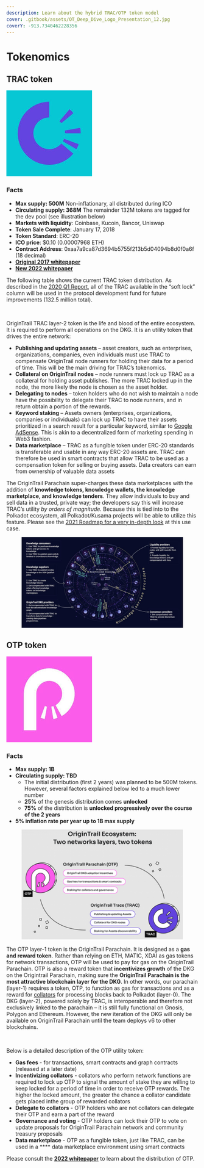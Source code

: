 ```yaml
---
description: Learn about the hybrid TRAC/OTP token model
cover: .gitbook/assets/OT_Deep_Dive_Logo_Presentation_12.jpg
coverY: -913.7340462228356
---
```


# Tokenomics

## **TRAC token**

****![](<.gitbook/assets/image (10).png>)****

### Facts

* **Max supply: 500M** Non-inflationary, all distributed during ICO
* **Circulating supply: 368M** The remainder 132M tokens are tagged for the dev pool (see illustration below)
* **Markets with liquidity**: Coinbase, Kucoin, Bancor, Uniswap
* **Token Sale Complete**: January 17, 2018
* **Token Standard**: ERC-20&#x20;
* **ICO price**: $0.10 (0.00007968 ETH)
* **Contract Address**: 0xaa7a9ca87d3694b5755f213b5d04094b8d0f0a6f (18 decimal)
* ****[**Original 2017 whitepaper**](https://origintrail.io/storage/documents/OriginTrail-White-Paper.pdf)****
* ****[**New 2022 whitepaper**](https://parachain.origintrail.io/whitepaper)****

The following table shows the current TRAC token distribution. As described in the [2020 Q1 Report](https://medium.com/origintrail/origintrail-quarterly-report-q1-2020-f19b9fa95596), all of the TRAC available in the “soft lock” column will be used in the protocol development fund for future improvements (132.5 million total).

<figure><img src="https://origintrailexplained.info/wp-content/uploads/2020/08/Screen-Shot-2020-08-17-at-9.18.34-PM-copy-1024x573.jpg" alt=""><figcaption></figcaption></figure>

OriginTrail TRAC layer-2 token is the life and blood of the entire ecosystem. It is required to perform all operations on the DKG. It is an utility token that drives the entire network:

* **Publishing and updating assets** – asset creators, such as enterprises, organizations, companies, even individuals must use TRAC to compensate OriginTrail node runners for holding their data for a period of time. This will be the main driving for TRAC’s tokenomics.
* **Collateral on OriginTrail nodes** – node runners must lock up TRAC as a collateral for holding asset publishes. The more TRAC locked up in the node, the more likely the node is chosen as the asset holder.
* **Delegating to nodes** – token holders who do not wish to maintain a node have the possibility to delegate their TRAC to node runners, and in return obtain a portion of the rewards.
* **Keyword staking** – Assets owners (enterprises, organizations, companies or individuals) can lock up TRAC to have their assets prioritized in a search result for a particular keyword, similar to [Google AdSense](https://www.google.com/adsense/start/). This is akin to a decentralized form of marketing spending in Web3 fashion.
* **Data marketplace** – TRAC as a fungible token under ERC-20 standards is transferable and usable in any way ERC-20 assets are. TRAC can therefore be used in smart contracts that allow TRAC to be used as a compensation token for selling or buying assets. Data creators can earn from ownership of valuable data assets

The OriginTrail Parachain super-charges these data marketplaces with the addition of **knowledge tokens, knowledge wallets, the knowledge marketplace, and knowledge tenders**. They allow individuals to buy and sell data in a trusted, private way; the developers say this will increase TRAC’s utility _by orders of magnitude._ Because this is tied into to the Polkadot ecosystem, all Polkadot/Kusama projects will be able to utilize this feature. Please see the [2021 Roadmap for a very in-depth look](https://medium.com/origintrail/origintrail-2021-expanded-roadmap-accelerating-growth-through-starfleet-polkadot-and-knowledge-2a1c170daaf3) at this use case.

<figure><img src=".gitbook/assets/image (2).png" alt=""><figcaption></figcaption></figure>

## OTP **token**

****![](<.gitbook/assets/image (16).png>)****

### **Facts**

* **Max supply: 1B**
* **Circulating supply: TBD**
  * The initial distribution (first 2 years) was planned to be 500M tokens. However, several factors explained below led to a much lower number
  * **25%** of the genesis distribution comes **unlocked**
  * **75%** of the distribution is **unlocked progressively over the course of the 2 years**
* **5% inflation rate** **per year** **up to 1B max supply**

<figure><img src=".gitbook/assets/image (9).png" alt=""><figcaption></figcaption></figure>

The OTP layer-1 token is the OriginTrail Parachain. It is designed as a **gas and reward token**. Rather than relying on ETH, MATIC, XDAI as gas tokens for network transactions, OTP will be used to pay for gas on the OriginTrail Parachain. OTP is also a reward token that **incentivizes growth** of the DKG on the Origintrail Parachain, making sure the **OriginTrail Parachain is the most attractive blockchain layer for the DKG**. In other words, our parachain (layer-1) requires a token, OTP, to function as gas for transactions and as a reward for [collators](https://wiki.polkadot.network/docs/learn-collator) for processing blocks back to Polkadot (layer-0). The DKG (layer-2), powered solely by TRAC, is interoperable and therefore not exclusively linked to the parachain – it is still fully functional on Gnosis, Polygon and Ethereum. However, the new iteration of the DKG will only be available on OriginTrail Parachain until the team deploys v6 to other blockchains.&#x20;

<figure><img src="https://parachain.origintrail.io/storage/whitepaper-content/April2022/img-layer-2-ot-dkg@2x.jpg" alt=""><figcaption></figcaption></figure>

Below is a detailed description of the OTP utility token:

* **Gas fees** - for transactions, smart contracts and graph contracts (released at a later date)
* **Incentivizing collators** - collators who perform network functions are required to lock up OTP to signal the amount of stake they are willing to keep locked for a period of time in order to receive OTP rewards. The higher the locked amount, the greater the chance a collator candidate gets placed inthe group of rewarded collators
* **Delegate to collators** - OTP holders who are not collators can delegate their OTP and earn a part of the reward
* **Governance and voting** - OTP holders can lock their OTP to vote on update proposals for OriginTrail Parachain network and community treasury proposals
* **Data marketplace** - OTP as a fungible token, just like TRAC, can be used in a **** data marketplace environment using smart contracts

Please consult the [**2022 whitepaper**](https://parachain.origintrail.io/whitepaper?section=genesis-distribution) to learn about the distribution of OTP.



<figure><img src="https://parachain.origintrail.io/storage/whitepaper-content/April2022/gif-tokenomics.gif" alt=""><figcaption></figcaption></figure>
